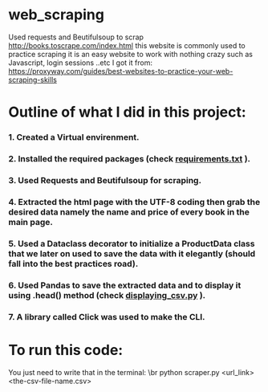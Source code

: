 # web_scraping
Used requests and Beutifulsoup to scrap http://books.toscrape.com/index.html
this website is commonly used to practice scraping it is an easy website to work with
nothing crazy such as Javascript, login sessions ..etc 
I got it from: https://proxyway.com/guides/best-websites-to-practice-your-web-scraping-skills

# Outline of what I did in this project:
### 1. Created a __Virtual envirenment__.
### 2. Installed the required packages (check [requirements.txt](https://github.com/ilyesBoukraa/web_scraping/blob/main/requirements.txt) ).
### 3. Used __Requests__ and __Beutifulsoup__ for scraping.
### 4. Extracted the html page with the __UTF-8__ coding then grab the desired data namely the name and price of every book in the main page.   
### 5. Used a Dataclass decorator to initialize a __ProductData__ class that we later on used to save the data with it elegantly (should fall into the best practices road).   
### 6. Used __Pandas__ to save the extracted data and to display it using __.head()__ method (check [displaying_csv.py](https://github.com/ilyesBoukraa/web_scraping/blob/main/displaying_csv.py) ).
### 7. A library called __Click__ was used to make the __CLI__.

# To run this code: 
You just need to write that in the terminal: \br 
python scraper.py <url_link>  <the-csv-file-name.csv> 
